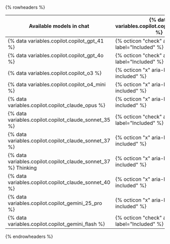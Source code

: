 {% rowheaders %}

| Available models in chat                                       | {% data variables.copilot.copilot_free_short %} | {% data variables.copilot.copilot_pro_short %} | {% data variables.copilot.copilot_pro_plus_short %} | {% data variables.copilot.copilot_business_short %} | {% data variables.copilot.copilot_enterprise_short %} |
|----------------------------------------------------------------|--------------------------------------------------|--------------------------------------------------|------------------------------------------------------|-------------------------------------------------------|----------------------------------------------------------|
| {% data variables.copilot.copilot_gpt_41 %}                    | {% octicon "check" aria-label="Included" %}      | {% octicon "check" aria-label="Included" %}      | {% octicon "check" aria-label="Included" %}         | {% octicon "check" aria-label="Included" %}           | {% octicon "check" aria-label="Included" %}              |
| {% data variables.copilot.copilot_gpt_4o %}                    | {% octicon "check" aria-label="Included" %}      | {% octicon "check" aria-label="Included" %}      | {% octicon "check" aria-label="Included" %}         | {% octicon "check" aria-label="Included" %}           | {% octicon "check" aria-label="Included" %}              |
| {% data variables.copilot.copilot_o3 %}                        | {% octicon "x" aria-label="Not included" %}      | {% octicon "x" aria-label="Not included" %}      | {% octicon "check" aria-label="Included" %}         | {% octicon "x" aria-label="Not included" %}           | {% octicon "check" aria-label="Included" %}              |
| {% data variables.copilot.copilot_o4_mini %}                   | {% octicon "x" aria-label="Not included" %}      | {% octicon "check" aria-label="Included" %}      | {% octicon "check" aria-label="Included" %}         | {% octicon "check" aria-label="Included" %}           | {% octicon "check" aria-label="Included" %}              |
| {% data variables.copilot.copilot_claude_opus %}              | {% octicon "x" aria-label="Not included" %}      | {% octicon "x" aria-label="Not included" %}      | {% octicon "check" aria-label="Included" %}         | {% octicon "x" aria-label="Not included" %}           | {% octicon "check" aria-label="Included" %}              |
| {% data variables.copilot.copilot_claude_sonnet_35 %}         | {% octicon "check" aria-label="Included" %}      | {% octicon "check" aria-label="Included" %}      | {% octicon "check" aria-label="Included" %}         | {% octicon "check" aria-label="Included" %}           | {% octicon "check" aria-label="Included" %}              |
| {% data variables.copilot.copilot_claude_sonnet_37 %}         | {% octicon "x" aria-label="Not included" %}      | {% octicon "check" aria-label="Included" %}      | {% octicon "check" aria-label="Included" %}         | {% octicon "check" aria-label="Included" %}           | {% octicon "check" aria-label="Included" %}              |
| {% data variables.copilot.copilot_claude_sonnet_37 %} Thinking| {% octicon "x" aria-label="Not included" %}      | {% octicon "check" aria-label="Included" %}      | {% octicon "check" aria-label="Included" %}         | {% octicon "check" aria-label="Included" %}           | {% octicon "check" aria-label="Included" %}              |
| {% data variables.copilot.copilot_claude_sonnet_40 %}         | {% octicon "x" aria-label="Not included" %}      | {% octicon "check" aria-label="Included" %}      | {% octicon "check" aria-label="Included" %}         | {% octicon "check" aria-label="Included" %}           | {% octicon "check" aria-label="Included" %}              |
| {% data variables.copilot.copilot_gemini_25_pro %}            | {% octicon "x" aria-label="Not included" %}      | {% octicon "check" aria-label="Included" %}      | {% octicon "check" aria-label="Included" %}         | {% octicon "check" aria-label="Included" %}           | {% octicon "check" aria-label="Included" %}              |
| {% data variables.copilot.copilot_gemini_flash %}             | {% octicon "check" aria-label="Included" %}      | {% octicon "check" aria-label="Included" %}      | {% octicon "check" aria-label="Included" %}         | {% octicon "check" aria-label="Included" %}           | {% octicon "check" aria-label="Included" %}              |

{% endrowheaders %}
